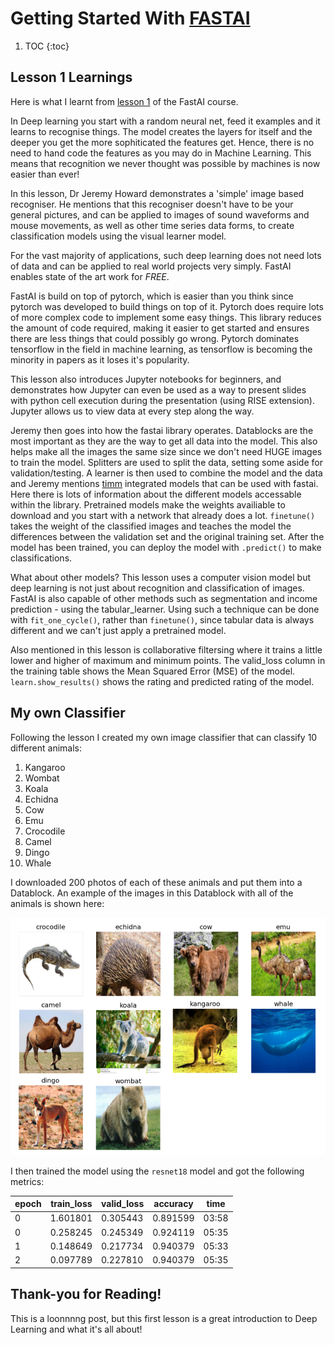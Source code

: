 # Getting Started With **[FASTAI](https://www.fast.ai/)**

1. TOC
{:toc}

## Lesson 1 Learnings

Here is what I learnt from [lesson 1](https://course.fast.ai/Lessons/lesson1.html) of the FastAI course. 

In Deep learning you start with a random neural net, feed it examples and it learns to recognise things. The model creates the layers for itself and the deeper you get the more sophiticated the features get. Hence, there is no need to hand code the features as you may do in Machine Learning. This means that recognition we never thought was possible by machines is now easier than ever!

In this lesson, Dr Jeremy Howard demonstrates a 'simple' image based recogniser. He mentions that this recogniser doesn't have to be your general pictures, and can be applied to images of sound waveforms and mouse movements, as well as other time series data forms, to create classification models using the visual learner model. 

For the vast majority of applications, such deep learning does not need lots of data and can be applied to real world projects very simply. FastAI enables state of the art work for *FREE*. 

FastAI is build on top of pytorch, which is easier than you think since pytorch was developed to build things on top of it. Pytorch does require lots of more complex code to implement some easy things. This library reduces the amount of code required, making it easier to get started and ensures there are less things that could possibly go wrong. Pytorch dominates tensorflow in the field in machine learning, as tensorflow is becoming the minority in papers as it loses it's popularity. 

This lesson also introduces Jupyter notebooks for beginners, and demonstrates how Jupyter can even be used as a way to present slides with python cell execution during the presentation (using RISE extension). Jupyter allows us to view data at every step along the way. 

Jeremy then goes into how the fastai library operates. Datablocks are the most important as they are the way to get all data into the model. This also helps make all the images the same size since we don't need HUGE images to train the model. Splitters are used to split the data, setting some aside for validation/testing. A learner is then used to combine the model and the data and Jeremy mentions [timm](timm.fast.ai) integrated models that can be used with fastai. Here there is lots of information about the different models accessable within the library. Pretrained models make the weights availiable to download and you start with a network that already does a lot. `finetune()` takes the weight of the classified images and teaches the model the differences between the validation set and the original training set. After the model has been trained, you can deploy the model with `.predict()` to make classifications. 

What about other models? This lesson uses a computer vision model but deep learning is not just about recognition and classification of images. FastAI is also capable of other methods such as segmentation and income prediction - using the tabular_learner. Using such a technique can be done with `fit_one_cycle()`, rather than `finetune()`, since tabular data is always different and we can't just apply a pretrained model. 

Also mentioned in this lesson is collaborative filtersing where it trains a little lower and higher of maximum and minimum points. The valid_loss column in the training table shows the Mean Squared Error (MSE) of the model. `learn.show_results()` shows the rating and predicted rating of the model. 

## My own Classifier
Following the lesson I created my own image classifier that can classify 10 different animals:

1. Kangaroo
2. Wombat
3. Koala
4. Echidna
5. Cow
6. Emu
7. Crocodile
8. Camel
9. Dingo
10. Whale

I downloaded 200 photos of each of these animals and put them into a Datablock. An example of the images in this Datablock with all of the animals is shown here:

![](/images/allclasses.png "Example Data for Model")

I then trained the model using the `resnet18` model and got the following metrics:

| **epoch** | **train_loss** | **valid_loss** | **accuracy** | **time** |
|-|-|-|-|-|
| 0 | 1.601801 | 0.305443 | 0.891599 | 03:58 |
| 0	| 0.258245 | 0.245349	| 0.924119 | 05:35 | 
| 1	| 0.148649 | 0.217734 | 0.940379 | 05:33 | 
| 2	| 0.097789 | 0.227810 | 0.940379 | 05:35 | 


## Thank-you for Reading!
This is a loonnnng post, but this first lesson is a great introduction to Deep Learning and what it's all about!
